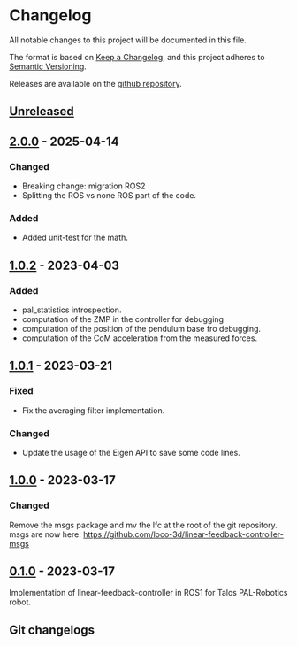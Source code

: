 # Changelog

All notable changes to this project will be documented in this file.

The format is based on [Keep a Changelog](https://keepachangelog.com/en/1.1.0/),
and this project adheres to [Semantic Versioning](https://semver.org/spec/v2.0.0.html).

Releases are available on the [github repository](https://github.com/loco-3d/linear-feedback-controller/releases).

## [Unreleased]

## [2.0.0] - 2025-04-14

### Changed

- Breaking change: migration ROS2
- Splitting the ROS vs none ROS part of the code.

### Added

- Added unit-test for the math.

## [1.0.2] - 2023-04-03

### Added

- pal_statistics introspection.
- computation of the ZMP in the controller for debugging
- computation of the position of the pendulum base fro debugging.
- computation of the CoM acceleration from the measured forces.

## [1.0.1] - 2023-03-21

### Fixed

- Fix the averaging filter implementation.

### Changed

- Update the usage of the Eigen API to save some code lines.

## [1.0.0] - 2023-03-17

### Changed

Remove the msgs package and mv the lfc at the root of the git repository.
msgs are now here: https://github.com/loco-3d/linear-feedback-controller-msgs

## [0.1.0] - 2023-03-17

Implementation of linear-feedback-controller in ROS1 for Talos PAL-Robotics robot.

## Git changelogs

[Unreleased]: https://github.com/loco-3d/linear-feedback-controller/compare/v2.0.0...HEAD
[2.0.0]: https://github.com/loco-3d/linear-feedback-controller/compare/v1.0.2...v2.0.0
[1.0.2]: https://github.com/loco-3d/linear-feedback-controller/compare/v1.0.1...v1.0.2
[1.0.1]: https://github.com/loco-3d/linear-feedback-controller/compare/v1.0.0...v1.0.1
[1.0.0]: https://github.com/loco-3d/linear-feedback-controller/compare/v0.1.0...v1.0.0
[0.1.0]: https://github.com/loco-3d/linear-feedback-controller/releases/tag/v0.1.0
